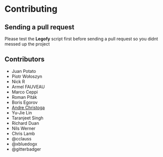 # Contributing
## Sending a pull request
Please test the **Legofy** script first before sending a pull request so you didnt messed up the project

## Contributors
* Juan Potato 
* Piotr Wołoszyn
* Nick R
* Armel FAUVEAU
* Marco Ceppi
* Roman Piták
* Boris Egorov
* [Andre Christoga](http://christoga.github.io)
* Yu-Jie Lin
* Taranjeet Singh
* Richard Duan
* Nils Werner
* Chris Lamb
* @cclauss
* @xbluedogx
* @gitterbadger

